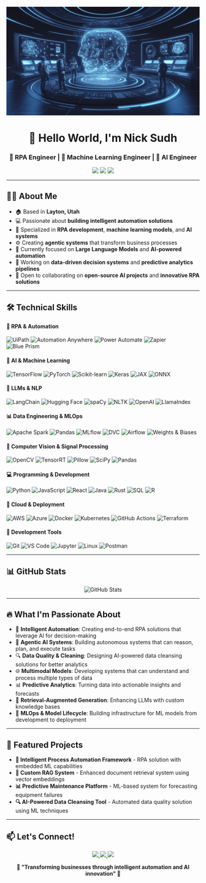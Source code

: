 ![AI and Automation Banner](https://github.com/mlbrilliance/mlbrilliance/blob/main/agentic_future.png?raw=true)

<div align="center">
  <h1> 👋 Hello World, I'm Nick Sudh </h1>
  <h3> 🤖 RPA Engineer | 🧠 Machine Learning Engineer | 🔮 AI Engineer </h3>
</div>

<p align="center">
  <a href="https://www.mlbrilliance.com/"><img src="https://img.shields.io/badge/Website-mlbrilliance.com-0077B5?style=flat-square&logo=google-chrome&logoColor=white"/></a>
  <a href="https://nicksudh.com"><img src="https://img.shields.io/badge/CV-Resume-00A98F?style=flat-square&logo=readthedocs&logoColor=white"/></a>
  <a href="https://github.com/mlbrilliance"><img src="https://img.shields.io/badge/GitHub-mlbrilliance-181717?style=flat-square&logo=github&logoColor=white"/></a>
</p>

---

## 🧙‍♂️ About Me

- 🏠 Based in **Layton, Utah**
- 💻 Passionate about **building intelligent automation solutions**
- 🚀 Specialized in **RPA development**, **machine learning models**, and **AI systems**
- ⚙️ Creating **agentic systems** that transform business processes
- 🌱 Currently focused on **Large Language Models** and **AI-powered automation**
- 🔭 Working on **data-driven decision systems** and **predictive analytics pipelines**
- 🤝 Open to collaborating on **open-source AI projects** and **innovative RPA solutions**

---

## 🛠️ Technical Skills

#### 💫 RPA & Automation
<p>
  <img alt="UiPath" src="https://img.shields.io/badge/UiPath-fa4616?style=flat-square&logo=uipath&logoColor=white" />
  <img alt="Automation Anywhere" src="https://img.shields.io/badge/Automation_Anywhere-2C9DD8?style=flat-square" />
  <img alt="Power Automate" src="https://img.shields.io/badge/Power_Automate-0066FF?style=flat-square&logo=powerautomate&logoColor=white" />
  <img alt="Zapier" src="https://img.shields.io/badge/Zapier-FF4A00?style=flat-square&logo=zapier&logoColor=white" />
  <img alt="Blue Prism" src="https://img.shields.io/badge/Blue_Prism-0096D6?style=flat-square" />
</p>

#### 🧠 AI & Machine Learning
<p>
  <img alt="TensorFlow" src="https://img.shields.io/badge/TensorFlow-FF6F00?style=flat-square&logo=tensorflow&logoColor=white" />
  <img alt="PyTorch" src="https://img.shields.io/badge/PyTorch-EE4C2C?style=flat-square&logo=pytorch&logoColor=white" />
  <img alt="Scikit-learn" src="https://img.shields.io/badge/Scikit_Learn-F7931E?style=flat-square&logo=scikit-learn&logoColor=white" />
  <img alt="Keras" src="https://img.shields.io/badge/Keras-D00000?style=flat-square&logo=keras&logoColor=white" />
  <img alt="JAX" src="https://img.shields.io/badge/JAX-0F9D58?style=flat-square" />
  <img alt="ONNX" src="https://img.shields.io/badge/ONNX-005CED?style=flat-square&logo=onnx&logoColor=white" />
</p>

#### 🤖 LLMs & NLP
<p>
  <img alt="LangChain" src="https://img.shields.io/badge/LangChain-00BAFF?style=flat-square" />
  <img alt="Hugging Face" src="https://img.shields.io/badge/Hugging_Face-FFCA28?style=flat-square&logo=huggingface&logoColor=black" />
  <img alt="spaCy" src="https://img.shields.io/badge/spaCy-09A3D5?style=flat-square&logo=spacy&logoColor=white" />
  <img alt="NLTK" src="https://img.shields.io/badge/NLTK-3776AB?style=flat-square" />
  <img alt="OpenAI" src="https://img.shields.io/badge/OpenAI-412991?style=flat-square&logo=openai&logoColor=white" />
  <img alt="LlamaIndex" src="https://img.shields.io/badge/LlamaIndex-8A2BE2?style=flat-square" />
</p>

#### 📊 Data Engineering & MLOps
<p>
  <img alt="Apache Spark" src="https://img.shields.io/badge/Apache_Spark-E25A1C?style=flat-square&logo=apache-spark&logoColor=white" />
  <img alt="Pandas" src="https://img.shields.io/badge/Pandas-150458?style=flat-square&logo=pandas&logoColor=white" />
  <img alt="MLflow" src="https://img.shields.io/badge/MLflow-0194E2?style=flat-square&logo=mlflow&logoColor=white" />
  <img alt="DVC" src="https://img.shields.io/badge/DVC-945DD6?style=flat-square&logo=dvc&logoColor=white" />
  <img alt="Airflow" src="https://img.shields.io/badge/Airflow-017CEE?style=flat-square&logo=apache-airflow&logoColor=white" />
  <img alt="Weights & Biases" src="https://img.shields.io/badge/W&B-FFBE00?style=flat-square&logo=weightsandbiases&logoColor=black" />
</p>

#### 📱 Computer Vision & Signal Processing
<p>
  <img alt="OpenCV" src="https://img.shields.io/badge/OpenCV-5C3EE8?style=flat-square&logo=opencv&logoColor=white" />
  <img alt="TensorRT" src="https://img.shields.io/badge/TensorRT-76B900?style=flat-square&logo=nvidia&logoColor=white" />
  <img alt="Pillow" src="https://img.shields.io/badge/Pillow-FFD43B?style=flat-square" />
  <img alt="SciPy" src="https://img.shields.io/badge/SciPy-8CAAE6?style=flat-square&logo=scipy&logoColor=white" />
  <img alt="Pandas" src="https://img.shields.io/badge/Numpy-013243?style=flat-square&logo=numpy&logoColor=white" />
</p>

#### 💻 Programming & Development
<p>
  <img alt="Python" src="https://img.shields.io/badge/Python-3776AB?style=flat-square&logo=python&logoColor=white" />
  <img alt="JavaScript" src="https://img.shields.io/badge/JavaScript-F7DF1E?style=flat-square&logo=javascript&logoColor=black" />
  <img alt="React" src="https://img.shields.io/badge/React-61DAFB?style=flat-square&logo=react&logoColor=black" />
  <img alt="Java" src="https://img.shields.io/badge/Java-007396?style=flat-square&logo=java&logoColor=white" />
  <img alt="Rust" src="https://img.shields.io/badge/Rust-000000?style=flat-square&logo=rust&logoColor=white" />
  <img alt="SQL" src="https://img.shields.io/badge/SQL-4479A1?style=flat-square&logo=postgresql&logoColor=white" />
  <img alt="R" src="https://img.shields.io/badge/R-276DC3?style=flat-square&logo=r&logoColor=white" />
</p>

#### 🚀 Cloud & Deployment
<p>
  <img alt="AWS" src="https://img.shields.io/badge/AWS-232F3E?style=flat-square&logo=amazon-aws&logoColor=white" />
  <img alt="Azure" src="https://img.shields.io/badge/Azure-0078D4?style=flat-square&logo=microsoft-azure&logoColor=white" />
  <img alt="Docker" src="https://img.shields.io/badge/Docker-2496ED?style=flat-square&logo=docker&logoColor=white" />
  <img alt="Kubernetes" src="https://img.shields.io/badge/Kubernetes-326CE5?style=flat-square&logo=kubernetes&logoColor=white" />
  <img alt="GitHub Actions" src="https://img.shields.io/badge/GitHub_Actions-2088FF?style=flat-square&logo=github-actions&logoColor=white" />
  <img alt="Terraform" src="https://img.shields.io/badge/Terraform-7B42BC?style=flat-square&logo=terraform&logoColor=white" />
</p>

#### 🔧 Development Tools
<p>
  <img alt="Git" src="https://img.shields.io/badge/Git-F05032?style=flat-square&logo=git&logoColor=white" />
  <img alt="VS Code" src="https://img.shields.io/badge/VS_Code-007ACC?style=flat-square&logo=visual-studio-code&logoColor=white" />
  <img alt="Jupyter" src="https://img.shields.io/badge/Jupyter-F37626?style=flat-square&logo=jupyter&logoColor=white" />
  <img alt="Linux" src="https://img.shields.io/badge/Linux-FCC624?style=flat-square&logo=linux&logoColor=black" />
  <img alt="Postman" src="https://img.shields.io/badge/Postman-FF6C37?style=flat-square&logo=postman&logoColor=white" />
</p>

---

## 📊 GitHub Stats

<div align="center">
  <img src="https://github-readme-stats.vercel.app/api?username=mlbrilliance&show_icons=true&theme=radical" alt="GitHub Stats" />
</div>

---

## 🔥 What I'm Passionate About

- 🤖 **Intelligent Automation**: Creating end-to-end RPA solutions that leverage AI for decision-making
- 🧪 **Agentic AI Systems**: Building autonomous systems that can reason, plan, and execute tasks
- 🔍 **Data Quality & Cleaning**: Designing AI-powered data cleansing solutions for better analytics
- 🌐 **Multimodal Models**: Developing systems that can understand and process multiple types of data
- 📊 **Predictive Analytics**: Turning data into actionable insights and forecasts
- 🧩 **Retrieval-Augmented Generation**: Enhancing LLMs with custom knowledge bases
- 🔄 **MLOps & Model Lifecycle**: Building infrastructure for ML models from development to deployment

---

## 🚀 Featured Projects

- **🤖 Intelligent Process Automation Framework** - RPA solution with embedded ML capabilities
- **🧠 Custom RAG System** - Enhanced document retrieval system using vector embeddings
- **📊 Predictive Maintenance Platform** - ML-based system for forecasting equipment failures
- **🔍 AI-Powered Data Cleansing Tool** - Automated data quality solution using ML techniques

---

## 📫 Let's Connect!

<p align="center">
  <a href="https://www.mlbrilliance.com/">
    <img src="https://img.shields.io/badge/Website-mlbrilliance.com-0077B5?style=flat-square&logo=google-chrome&logoColor=white"/>
  </a>
  <a href="https://nicksudh.com">
    <img src="https://img.shields.io/badge/CV-Resume-00A98F?style=flat-square&logo=readthedocs&logoColor=white"/>
  </a>
  <a href="https://github.com/mlbrilliance">
    <img src="https://img.shields.io/badge/GitHub-mlbrilliance-181717?style=flat-square&logo=github&logoColor=white"/>
  </a>
</p>

<div align="center">
  <b>🤖 "Transforming businesses through intelligent automation and AI innovation" 🧠</b>
</div>

[github]: https://github.com/mlbrilliance
[website]: https://www.mlbrilliance.com/
[cv]: https://nicksudh.com
